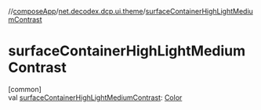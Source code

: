 //[composeApp](../../index.md)/[net.decodex.dcp.ui.theme](index.md)/[surfaceContainerHighLightMediumContrast](surface-container-high-light-medium-contrast.md)

# surfaceContainerHighLightMediumContrast

[common]\
val [surfaceContainerHighLightMediumContrast](surface-container-high-light-medium-contrast.md): [Color](https://developer.android.com/reference/kotlin/androidx/compose/ui/graphics/Color.html)
